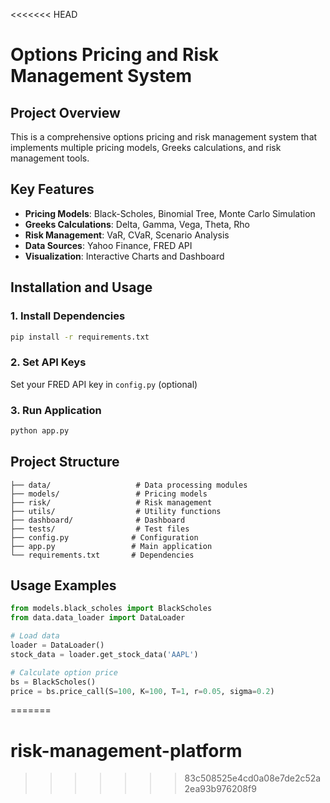 <<<<<<< HEAD
# Options Pricing and Risk Management System

## Project Overview
This is a comprehensive options pricing and risk management system that implements multiple pricing models, Greeks calculations, and risk management tools.

## Key Features
- **Pricing Models**: Black-Scholes, Binomial Tree, Monte Carlo Simulation
- **Greeks Calculations**: Delta, Gamma, Vega, Theta, Rho
- **Risk Management**: VaR, CVaR, Scenario Analysis
- **Data Sources**: Yahoo Finance, FRED API
- **Visualization**: Interactive Charts and Dashboard

## Installation and Usage

### 1. Install Dependencies
```bash
pip install -r requirements.txt
```

### 2. Set API Keys
Set your FRED API key in `config.py` (optional)

### 3. Run Application
```bash
python app.py
```

## Project Structure
```
├── data/                   # Data processing modules
├── models/                 # Pricing models
├── risk/                   # Risk management
├── utils/                  # Utility functions
├── dashboard/              # Dashboard
├── tests/                  # Test files
├── config.py              # Configuration
├── app.py                 # Main application
└── requirements.txt       # Dependencies
```

## Usage Examples
```python
from models.black_scholes import BlackScholes
from data.data_loader import DataLoader

# Load data
loader = DataLoader()
stock_data = loader.get_stock_data('AAPL')

# Calculate option price
bs = BlackScholes()
price = bs.price_call(S=100, K=100, T=1, r=0.05, sigma=0.2)
```
=======
# risk-management-platform
>>>>>>> 83c508525e4cd0a08e7de2c52a2ea93b976208f9
